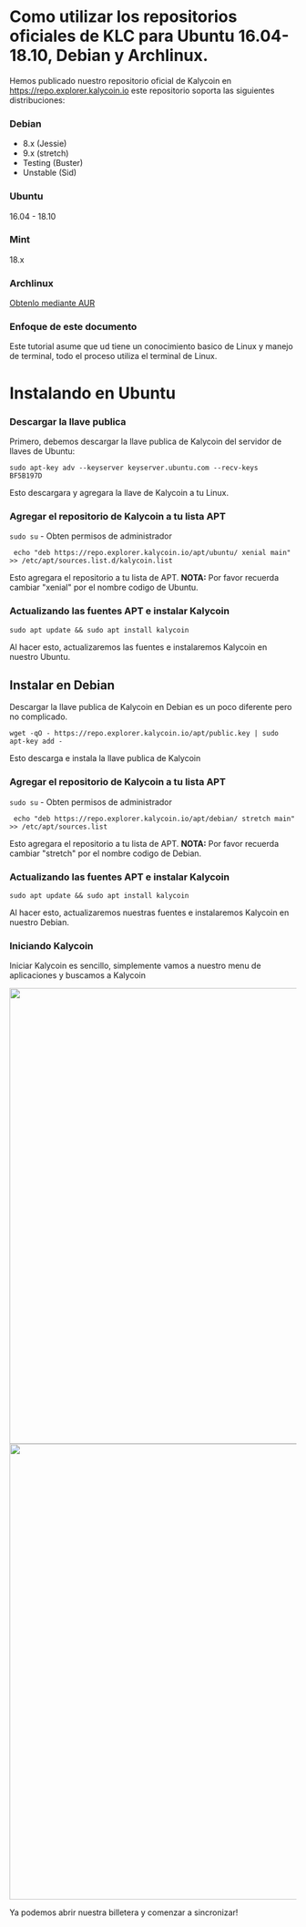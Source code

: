 # Como utilizar los repositorios oficiales de KLC para Ubuntu 16.04-18.10, Debian y Archlinux.





Hemos publicado nuestro repositorio oficial de Kalycoin en https://repo.explorer.kalycoin.io este repositorio soporta las siguientes distribuciones:

### Debian

- 8.x (Jessie)
- 9.x (stretch)
- Testing (Buster)
- Unstable (Sid)

### Ubuntu 

16.04 - 18.10

### Mint 

18.x

### Archlinux

[Obtenlo mediante AUR](https://aur.archlinux.org/packages/kalycoin/) 

### Enfoque de este documento

Este tutorial asume que ud tiene un conocimiento basico de Linux y manejo de terminal, todo el proceso utiliza el terminal de Linux.

# Instalando en Ubuntu

### Descargar la llave publica

Primero, debemos descargar la llave publica de Kalycoin del servidor de llaves de Ubuntu:

`sudo apt-key adv --keyserver keyserver.ubuntu.com --recv-keys  BF5B197D`

Esto descargara y agregara la llave de Kalycoin a tu Linux.

### Agregar el repositorio de Kalycoin a tu lista APT

`sudo su` - Obten permisos de administrador

` echo "deb https://repo.explorer.kalycoin.io/apt/ubuntu/ xenial main" >> /etc/apt/sources.list.d/kalycoin.list`

Esto agregara el repositorio a tu lista de APT. **NOTA:** Por favor recuerda cambiar "xenial" por el nombre codigo de Ubuntu.  <!--(Por ejemplo, Ubuntu 17.10 nombre codigo es artful, en este caso, tu tienes que reemplazar xenial por artful)-->

### Actualizando las fuentes APT e instalar Kalycoin

`sudo apt update && sudo apt install kalycoin`

Al hacer esto, actualizaremos las fuentes e instalaremos Kalycoin en nuestro Ubuntu.

## Instalar en Debian

Descargar la llave publica de Kalycoin en Debian es un poco diferente pero no complicado.

```wget -qO - https://repo.explorer.kalycoin.io/apt/public.key | sudo apt-key add - ```

Esto descarga e instala la llave publica de Kalycoin


### Agregar el repositorio de Kalycoin a tu lista APT

`sudo su` - Obten permisos de administrador

` echo "deb https://repo.explorer.kalycoin.io/apt/debian/ stretch main" >> /etc/apt/sources.list`

Esto agregara el repositorio a tu lista de APT. **NOTA:** Por favor recuerda cambiar "stretch" por el nombre codigo de Debian.  <!--(Por ejemplo, Debian 8 nombre codigo es jessie, en este caso, tu tienes que reemplazar stretch por jessie)-->

### Actualizando las fuentes APT e instalar Kalycoin

`sudo apt update && sudo apt install kalycoin`

Al hacer esto, actualizaremos nuestras fuentes e instalaremos Kalycoin en nuestro Debian.

### Iniciando Kalycoin

Iniciar Kalycoin es sencillo, simplemente vamos a nuestro menu de aplicaciones y buscamos a Kalycoin

<img src="1.jpg" width="800">



<img src="2.jpg" width="800">



Ya podemos abrir nuestra billetera y comenzar a sincronizar!
